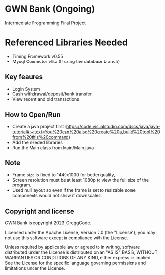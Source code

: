 # GWN Bank (Ongoing)
Intermediate Programming Final Project

# Referenced Libraries Needed
- Timing Framework v0.55
- Mysql Connector v8.x (If using the database branch)

## Key feaures
- Login System
- Cash withdrawal/deposit/bank transfer
- View recent and old transactions

## How to Open/Run
- Create a java project first (https://code.visualstudio.com/docs/java/java-tutorial#:~:text=You%20can%20also%20create%20a,build%20tool%20from%20this%20command)
- Add the needed libraries
- Run the Main class from Main/Main.java

## Note
- Frame size is fixed to 1440x1000 for better quality,
- Screen resolution must be at least 1080p to view the full size of the program.
- Used null layout so even if the frame is set to resizable some components would not show if downscaled.

## Copyright and license
GWN Bank is copyright 2023 jGreggCode.

Licensed under the Apache License, Version 2.0 (the "License"); you may not use this software except in compliance with the License.

Unless required by applicable law or agreed to in writing, software distributed under the License is distributed on an "AS IS" BASIS, WITHOUT WARRANTIES OR CONDITIONS OF ANY KIND, either express or implied. See the License for the specific language governing permissions and limitations under the License.
